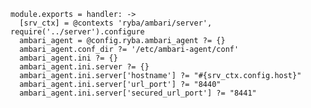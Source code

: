 

    module.exports = handler: ->
      [srv_ctx] = @contexts 'ryba/ambari/server', require('../server').configure
      ambari_agent = @config.ryba.ambari_agent ?= {}
      ambari_agent.conf_dir ?= '/etc/ambari-agent/conf'
      ambari_agent.ini ?= {}
      ambari_agent.ini.server ?= {}
      ambari_agent.ini.server['hostname'] ?= "#{srv_ctx.config.host}"
      ambari_agent.ini.server['url_port'] ?= "8440"
      ambari_agent.ini.server['secured_url_port'] ?= "8441"

